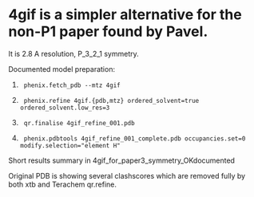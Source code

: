 # 4gif is a simpler alternative for the non-P1 paper found by Pavel.

It is 2.8 A resolution, P_3_2_1 symmetry.

Documented model preparation:

1.      phenix.fetch_pdb --mtz 4gif

2.      phenix.refine 4gif.{pdb,mtz} ordered_solvent=true ordered_solvent.low_res=3

3.      qr.finalise 4gif_refine_001.pdb

4.      phenix.pdbtools 4gif_refine_001_complete.pdb occupancies.set=0 modify.selection="element H"

Short results summary in 4gif_for_paper3_symmetry_OKdocumented

Original PDB is showing several clashscores which are removed fully by both xtb and Terachem qr.refine.
